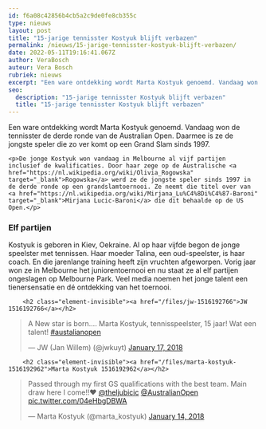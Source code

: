 ```yaml
---
id: f6a08c42856b4cb5a2c9de0fe8cb355c
type: nieuws
layout: post
title: "15-jarige tennisster Kostyuk blijft verbazen"
permalink: /nieuws/15-jarige-tennisster-kostyuk-blijft-verbazen/
date: 2022-05-11T19:16:41.067Z
author: VeraBosch
auteur: Vera Bosch
rubriek: nieuws
excerpt: "Een ware ontdekking wordt Marta Kostyuk genoemd. Vandaag won de tennisster de derde ronde van de Australian Open. Daarmee is ze de jongste speler die zo ver komt op een Grand Slam sinds 1997.   "
seo:
  description: "15-jarige tennisster Kostyuk blijft verbazen"
  title: "15-jarige tennisster Kostyuk blijft verbazen"
---
```

Een ware ontdekking wordt Marta Kostyuk genoemd. Vandaag won de tennisster de derde ronde van de Australian Open. Daarmee is ze de jongste speler die zo ver komt op een Grand Slam sinds 1997.   

    <p>De jonge Kostyuk won vandaag in Melbourne al vijf partijen inclusief de kwalificaties. Door haar zege op de Australische <a href="https://nl.wikipedia.org/wiki/Olivia_Rogowska" target="_blank">Rogowska</a> werd ze de jongste speler sinds 1997 in de derde ronde op een grandslamtoernooi. Ze neemt die titel over van <a href="https://nl.wikipedia.org/wiki/Mirjana_Lu%C4%8Di%C4%87-Baroni" target="_blank">Mirjana Lucic-Baroni</a> die dit behaalde op de US Open.</p>
<h3>Elf partijen</h3>
<p>Kostyuk is geboren in Kiev, Oekraine. Al op haar vijfde begon de jonge speelster met tennissen. Haar moeder Talina, een oud-speelster, is haar coach. En die jarenlange training heeft zijn vruchten afgeworpen. Vorig jaar won ze in Melbourne het juniorentoernooi en nu staat ze al elf partijen ongeslagen op Melbourne Park. Veel media noemen het jonge talent een tienersensatie en dé ontdekking van het toernooi.</p>
<p><div class="media media-element-container media-default"><div id="file-420822" class="file file-document file-text-oembed">

        <h2 class="element-invisible"><a href="/files/jw-1516192766">JW 1516192766</a></h2>
    
  
  <div class="content">
    
<blockquote class="twitter-tweet" data-width="550"><p lang="nl" dir="ltr">A New star is born.... Marta Kostyuk, tennisspeelster, 15 jaar! Wat een talent! <a href="https://twitter.com/hashtag/austalianopen?src=hash&amp;ref_src=twsrc%5Etfw">#austalianopen</a></p>&mdash; JW (Jan Willem) (@jwkuyt) <a href="https://twitter.com/jwkuyt/status/953604698703048704?ref_src=twsrc%5Etfw">January 17, 2018</a></blockquote>
<script async="" src="https://platform.twitter.com/widgets.js" charset="utf-8"></script>
  </div>

  
</div>
</div>
<p><div class="media media-element-container media-default"><div id="file-420823" class="file file-document file-text-oembed">

        <h2 class="element-invisible"><a href="/files/marta-kostyuk-1516192962">Marta Kostyuk 1516192962</a></h2>
    
  
  <div class="content">
    
<blockquote class="twitter-tweet" data-width="550"><p lang="en" dir="ltr">Passed through my first GS qualifications with the best team. Main draw here I come!!❤️ <a href="https://twitter.com/theljubicic?ref_src=twsrc%5Etfw">@theljubicic</a> <a href="https://twitter.com/AustralianOpen?ref_src=twsrc%5Etfw">@AustralianOpen</a> <a href="https://t.co/04eHbgDBWA">pic.twitter.com/04eHbgDBWA</a></p>&mdash; Marta Kostyuk (@marta_kostyuk) <a href="https://twitter.com/marta_kostyuk/status/952454174507069440?ref_src=twsrc%5Etfw">January 14, 2018</a></blockquote>
<script async="" src="https://platform.twitter.com/widgets.js" charset="utf-8"></script>
  </div>

  
</div>
</div>
<p> </p>  
